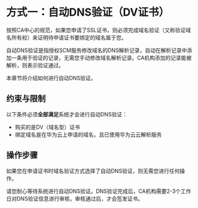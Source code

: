 # 方式一：自动DNS验证（DV证书）<a name="ccm_01_0077"></a>

按照CA中心的规范，如果您申请了SSL证书，则必须完成域名验证（又称验证域名所有权）来证明待申请证书要绑定的域名属于您。

自动DNS验证是指授权SCM服务修改域名的DNS解析记录，自动在解析记录中添加一条用于验证的记录，无需您手动修改域名解析记录。CA机构添加的记录能被解析，则表示验证通过。

本章节将介绍如何进行自动DNS验证。

## 约束与限制<a name="zh-cn_topic_0000001215201973_section1271838161315"></a>

以下条件必须**全部满足**系统才会进行自动DNS验证：

-   购买的是DV（域名型）证书
-   绑定域名是在华为云上申请的域名，且已使用华为云云解析服务

## 操作步骤<a name="zh-cn_topic_0000001215201973_section1842016221064"></a>

如果您在申请证书时域名验证方式选择了自动DNS验证，则无需您进行任何操作。

请您耐心等待系统进行自动DNS验证。DNS验证完成后，CA机构需要2-3个工作日对DNS验证信息进行审核，审核通过后，才会签发证书。

